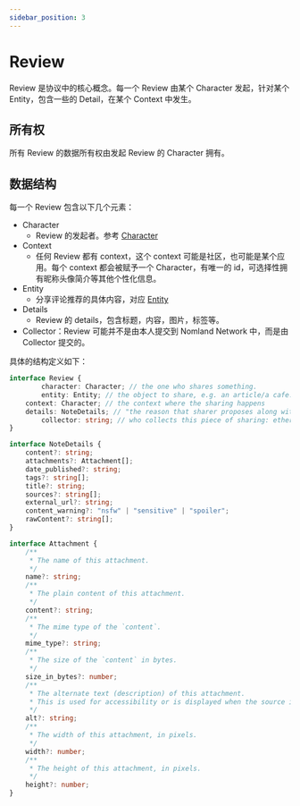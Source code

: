 ```yaml
---
sidebar_position: 3
---
```


# Review

Review 是协议中的核心概念。每一个 Review 由某个 Character 发起，针对某个 Entity，包含一些的 Detail，在某个 Context 中发生。


## 所有权
所有 Review 的数据所有权由发起 Review 的 Character 拥有。


## 数据结构
每一个 Review 包含以下几个元素：
- Character
    - Review 的发起者。参考 [Character](./character)
- Context
    - 任何 Review 都有 context，这个 context 可能是社区，也可能是某个应用。每个 context 都会被赋予一个 Character，有唯一的 id，可选择性拥有昵称头像简介等其他个性化信息。
- Entity
    - 分享评论推荐的具体内容，对应 [Entity](./entity)
- Details
    - Review 的 details，包含标题，内容，图片，标签等。
- Collector：Review 可能并不是由本人提交到 Nomland Network 中，而是由 Collector 提交的。

具体的结构定义如下：

```typescript
interface Review {
		character: Character; // the one who shares something.
		entity: Entity; // the object to share, e.g. an article/a cafe...
    context: Character; // the context where the sharing happens
    details: NoteDetails; // "the reason that sharer proposes along with the sharing"
		collector: string; // who collects this piece of sharing: ethereum address
}

interface NoteDetails {
    content?: string;
    attachments?: Attachment[];
    date_published?: string;
    tags?: string[];
    title?: string;
    sources?: string[];
    external_url?: string;
    content_warning?: "nsfw" | "sensitive" | "spoiler";
    rawContent?: string[];
}

interface Attachment {
    /**
     * The name of this attachment.
     */
    name?: string;
    /**
     * The plain content of this attachment.
     */
    content?: string;
    /**
     * The mime type of the `content`.
     */
    mime_type?: string;
    /**
     * The size of the `content` in bytes.
     */
    size_in_bytes?: number;
    /**
     * The alternate text (description) of this attachment.
     * This is used for accessibility or is displayed when the source is not available.
     */
    alt?: string;
    /**
     * The width of this attachment, in pixels.
     */
    width?: number;
    /**
     * The height of this attachment, in pixels.
     */
    height?: number;
}
```
